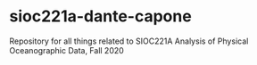 # sioc221a-dante-capone
Repository for all things related to SIOC221A Analysis of Physical Oceanographic Data, Fall 2020
